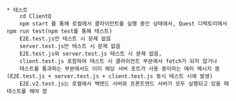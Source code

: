     * 테스트
        cd ClientQ
        npm start 를 통해 로컬에서 클라이언트를 실행 중인 상태에서, Quest 디렉토리에서 npm run test(npm test를 통해 테스트)
        E2E.test.js만 테스트 시 문제 없음
        server.test.js만 테스트 시 문제 없음
        E2E.test.js와 server.test.js 테스트 시 문제 없음, 
        client.test.js 포함하여 테스트 시 클라이언트 부분에서 fetch가 되지 않거나 
        테스트를 통과하는 부분에서도 이미 해당 서버 포트가 사용 중이라는 에러 메시지 뜸(E2E.test.js + server.test.js + client.test.js 동시 테스트 시에 발생)
        E2E.v2.test.js는 로컬에서 백엔드 서버와 프론트엔드 서버가 모두 실행되고 있을 때 테스트를 해야 함